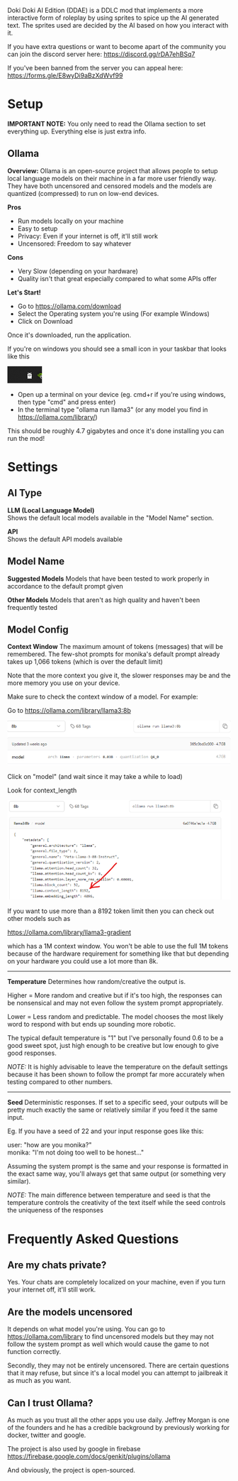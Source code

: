 
Doki Doki AI Edition (DDAE) is a DDLC mod that implements a more interactive form of roleplay by using sprites to spice up the AI generated text.
The sprites used are decided by the AI based on how you interact with it.

If you have extra questions or want to become apart of the community you can join the discord server here: https://discord.gg/rDA7ehBSq7

If you've been banned from the server you can appeal here: https://forms.gle/E8wyDi9aBzXdWvf99


# Setup


**IMPORTANT NOTE:** You only need to read the Ollama section to set everything up. Everything else is just extra info.

## Ollama

**Overview:** Ollama is an open-source project that allows people to setup local language models on their machine in a far more user friendly way. They have both uncensored and censored models and the models are quantized (compressed) to run on low-end devices.

**Pros**
- Run models locally on your machine
- Easy to setup
- Privacy: Even if your internet is off, it'll still work
- Uncensored: Freedom to say whatever


**Cons**
- Very Slow (depending on your hardware)
- Quality isn't that great especially compared to what some APIs offer


**Let's Start!**
- Go to https://ollama.com/download
- Select the Operating system you're using (For example Windows)
- Click on Download

Once it's downloaded, run the application.

If you're on windows you should see a small icon in your taskbar that looks like this

<img src="game/assets/imgs/help_page/llama_task.png">

- Open up a terminal on your device (eg. cmd+r if you're using windows, then type "cmd" and press enter)
- In the terminal type "ollama run llama3" (or any model you find in https://ollama.com/library/)

This should be roughly 4.7 gigabytes and once it's done installing you can run the mod!


# Settings

## AI Type

**LLM (Local Language Model)** <br>
Shows the default local models available in the "Model Name" section.

**API** <br>
Shows the default API models available


## Model Name

**Suggested Models**
Models that have been tested to work properly in accordance to the default prompt given

**Other Models**
Models that aren't as high quality and haven't been frequently tested


## Model Config

**Context Window**
The maximum amount of tokens (messages) that will be remembered. The few-shot prompts for monika's default prompt already takes up 1,066 tokens (which is over the default limit)

Note that the more context you give it, the slower responses may be and the more memory you use on your device.

Make sure to check the context window of a model. For example:

Go to https://ollama.com/library/llama3:8b

<img src="game/assets/imgs/help_page/model_show.png" alt="model display">

Click on "model" (and wait since it may take a while to load)

Look for context_length

<img src="game/assets/imgs/help_page/model_context_len.png" alt="model context window">

If you want to use more than a 8192 token limit then you can check out other models such as

https://ollama.com/library/llama3-gradient

which has a 1M context window. You won't be able to use the full 1M tokens because of the hardware requirement for something like that but depending on your hardware you could use a lot more than 8k.

---
**Temperature**
Determines how random/creative the output is.

Higher = More random and creative but if it's too high, the responses can be nonsensical and may not even follow the system prompt appropriately.

Lower = Less random and predictable. The model chooses the most likely word to respond with but ends up sounding more robotic.

The typical default temperature is "1" but I've personally found 0.6 to be a good sweet spot, just high enough to be creative but low enough to give good responses.


*NOTE:* It is highly advisable to leave the temperature on the default settings because it has been shown to follow the prompt far more accurately when testing compared to other numbers.

---
**Seed**
Deterministic responses. If set to a specific seed, your outputs will be pretty much exactly the same or relatively similar if you feed it the same input.

Eg. If you have a seed of 22 and your input response goes like this:

user: "how are you monika?" <br>
monika: "I'm not doing too well to be honest..."

Assuming the system prompt is the same and your response is formatted in the exact same way, you'll always get that same output (or something very similar).

*NOTE:* The main difference between temperature and seed is that the temperature controls the creativity of the text itself while the seed controls the uniqueness of the responses



# Frequently Asked Questions

## Are my chats private?

Yes. Your chats are completely localized on your machine, even if you turn your internet off, it'll still work.


## Are the models uncensored

It depends on what model you're using. You can go to https://ollama.com/library to find uncensored models but they may not follow the system prompt as well which would cause the game to not function correctly.

Secondly, they may not be entirely uncensored. There are certain questions that it may refuse, but since it's a local model you can attempt to jailbreak it as much as you want.


## Can I trust Ollama?

As much as you trust all the other apps you use daily.
Jeffrey Morgan is one of the founders and he has a credible background by previously working for docker, twitter and google.

The project is also used by google in firebase https://firebase.google.com/docs/genkit/plugins/ollama

And obviously, the project is open-sourced.
